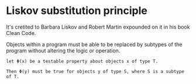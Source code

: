 # Liskov substitution principle

It's cretited to Barbara Liskov and Robert Martin expounded on it in his book Clean Code.

Objects within a program must be able to be replaced by subtypes of the program without altering the logic or operation.

```
let Φ(x) be a testable property about objects x of type T.

Then Φ(y) must be true for objects y of type S, where S is a subtype of T.
```

